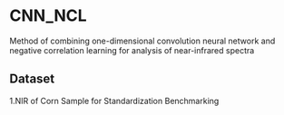 # CNN_NCL
Method of combining one-dimensional convolution neural network and negative correlation learning for analysis of near-infrared spectra

## Dataset
1.NIR of Corn Sample for Standardization Benchmarking


